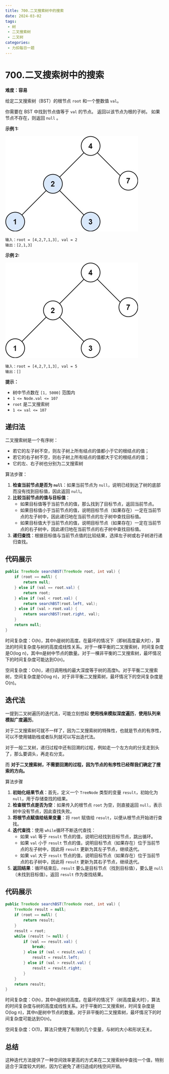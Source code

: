 ```yaml
---
title: 700.二叉搜索树中的搜索
date: 2024-03-02
tags: 
 - 树
 - 二叉搜索树
 - 二叉树
categories:
 - 力扣每日一题
---
```


# 700.二叉搜索树中的搜索

**难度：容易**

给定二叉搜索树（BST）的根节点 `root` 和一个整数值 `val`。

你需要在 BST 中找到节点值等于 `val` 的节点。 返回以该节点为根的子树。 如果节点不存在，则返回 `null` 。

**示例 1:**

![img](./assets/tree1-1709436528419-26.jpg)

```
输入：root = [4,2,7,1,3], val = 2
输出：[2,1,3]
```

**示例 2:**

![img](./assets/tree2-1709436528420-27.jpg)

```
输入：root = [4,2,7,1,3], val = 5
输出：[]
```

**提示：**

- 树中节点数在 `[1, 5000]` 范围内
- `1 <= Node.val <= 107`
- `root` 是二叉搜索树
- `1 <= val <= 107`

## 递归法

二叉搜索树是一个有序树：

- 若它的左子树不空，则左子树上所有结点的值都小于它的根结点的值；
- 若它的右子树不空，则右子树上所有结点的值都大于它的根结点的值；
- 它的左、右子树也分别为二叉搜索树

算法步骤：

1. **检查当前节点是否为 `null`**：如果当前节点为 `null`，说明已经到达了树的底部而没有找到目标值，因此返回 `null`。
2. **比较当前节点的值与目标值**：
   - 如果目标值等于当前节点的值，那么找到了目标节点，返回当前节点。
   - 如果目标值小于当前节点的值，说明目标节点（如果存在）一定在当前节点的左子树中，因此递归地在当前节点的左子树中查找目标值。
   - 如果目标值大于当前节点的值，说明目标节点（如果存在）一定在当前节点的右子树中，因此递归地在当前节点的右子树中查找目标值。
3. **递归查找**：根据目标值与当前节点值的比较结果，选择左子树或右子树进行递归查找。

## 代码展示

```java
public TreeNode searchBST(TreeNode root, int val) {
    if (root == null) {
        return null;
    } else if (val == root.val) {
        return root;
    } else if (val < root.val) {
        return searchBST(root.left, val);
    } else if (val > root.val) {
        return searchBST(root.right, val);
    }
    return null;
}
```

时间复杂度：O(h)，其中h是树的高度。在最坏的情况下（即树高度最大时），算法的时间复杂度与树的高度成线性关系。对于一棵平衡的二叉搜索树，时间复杂度是O(log n)，其中n是树中节点的数量。对于一棵非平衡的二叉搜索树，最坏情况下的时间复杂度可能达到O(n)。

空间复杂度：O(h)，递归调用栈的最大深度等于树的高度h。对于平衡二叉搜索树，空间复杂度是O(log n)，对于非平衡二叉搜索树，最坏情况下的空间复杂度是O(n)。

## 迭代法

一提到二叉树遍历的迭代法，可能立刻想起 **使用栈来模拟深度遍历**，**使用队列来模拟广度遍历**。

对于二叉搜索树可就不一样了，因为二叉搜索树的特殊性，也就是节点的有序性，可以不使用辅助栈或者队列就可以写出迭代法。

对于一般二叉树，递归过程中还有回溯的过程，例如走一个左方向的分支走到头了，那么要调头，再走右分支。

而 **对于二叉搜索树，不需要回溯的过程，因为节点的有序性已经帮我们确定了搜索的方向。**

算法步骤

1. **初始化结果节点**：首先，定义一个 `TreeNode` 类型的变量 `result`，初始化为 `null`，用于存储查找的结果。
2. **检查根节点是否为空**：如果传入的根节点 `root` 为空，则直接返回 `null`，表示树中没有节点，因此查找失败。
3. **将根节点赋值给结果变量**：将 `root` 赋值给 `result`，以便从根节点开始进行查找。
4. **迭代查找**：使用 `while`循环不断迭代查找：
   - 如果 `val` 等于 `result` 节点的值，说明已经找到目标节点，跳出循环。
   - 如果 `val` 小于 `result` 节点的值，说明目标节点（如果存在）位于当前节点的左子树中，因此将 `result` 更新为其左子节点，继续迭代。
   - 如果 `val` 大于 `result` 节点的值，说明目标节点（如果存在）位于当前节点的右子树中，因此将 `result` 更新为其右子节点，继续迭代。
5. **返回结果**：循环结束后，`result` 要么是目标节点（找到目标值），要么是 `null`（未找到目标值）。返回 `result` 作为查找结果。

## 代码展示

```java
public TreeNode searchBST(TreeNode root, int val) {
    TreeNode result = null;
    if (root == null) {
        return result;
    }
    result = root;
    while (result != null) {
        if (val == result.val) {
            break;
        } else if (val < result.val) {
            result = result.left;
        } else if (val > result.val) {
            result = result.right;
        }
    }
    return result;
}
```

时间复杂度：O(h)，其中h是树的高度。在最坏的情况下（树高度最大时），算法的时间复杂度与树的高度成线性关系。对于平衡的二叉搜索树，时间复杂度是O(log n)，其中n是树中节点的数量。对于非平衡的二叉搜索树，最坏情况下的时间复杂度可能达到O(n)。

空间复杂度：O(1)，算法只使用了有限的几个变量，与树的大小和形状无关。

## 总结

这种迭代方法提供了一种空间效率更高的方式来在二叉搜索树中查找一个值，特别适合于深度较大的树，因为它避免了递归造成的栈空间开销。
